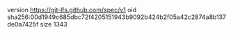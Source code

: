 version https://git-lfs.github.com/spec/v1
oid sha256:00d1949c685dbc72f4205151943b9092b424b2f05a42c2874a8b137de0a7425f
size 1343

